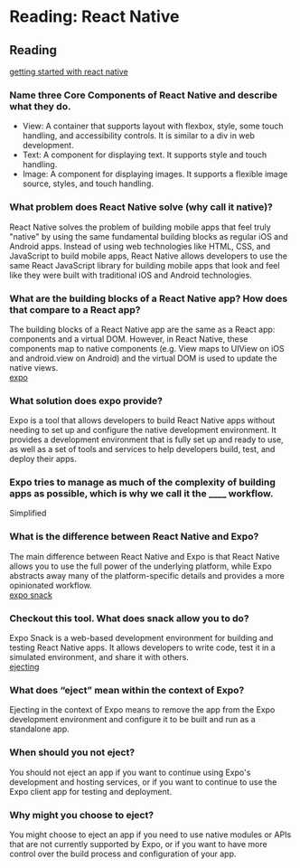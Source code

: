 <!-- @format -->

# Reading: React Native

## Reading

[getting started with react native](https://reactnative.dev/docs/getting-started)

### Name three Core Components of React Native and describe what they do.

- View: A container that supports layout with flexbox, style, some touch handling, and accessibility controls. It is similar to a div in web development.
- Text: A component for displaying text. It supports style and touch handling.
- Image: A component for displaying images. It supports a flexible image source, styles, and touch handling.

### What problem does React Native solve (why call it native)?

React Native solves the problem of building mobile apps that feel truly "native" by using the same fundamental building blocks as regular iOS and Android apps. Instead of using web technologies like HTML, CSS, and JavaScript to build mobile apps, React Native allows developers to use the same React JavaScript library for building mobile apps that look and feel like they were built with traditional iOS and Android technologies.

### What are the building blocks of a React Native app? How does that compare to a React app?

The building blocks of a React Native app are the same as a React app: components and a virtual DOM. However, in React Native, these components map to native components (e.g. View maps to UIView on iOS and android.view on Android) and the virtual DOM is used to update the native views.  
[expo](https://expo.dev/)

### What solution does expo provide?

Expo is a tool that allows developers to build React Native apps without needing to set up and configure the native development environment. It provides a development environment that is fully set up and ready to use, as well as a set of tools and services to help developers build, test, and deploy their apps.

### Expo tries to manage as much of the complexity of building apps as possible, which is why we call it the \_\_\_\_ workflow.

Simplified

### What is the difference between React Native and Expo?

The main difference between React Native and Expo is that React Native allows you to use the full power of the underlying platform, while Expo abstracts away many of the platform-specific details and provides a more opinionated workflow.  
[expo snack](https://snack.expo.dev/)

### Checkout this tool. What does snack allow you to do?

Expo Snack is a web-based development environment for building and testing React Native apps. It allows developers to write code, test it in a simulated environment, and share it with others.  
[ejecting](https://docs.expo.dev/versions/latest/expokit/eject)

### What does “eject” mean within the context of Expo?

Ejecting in the context of Expo means to remove the app from the Expo development environment and configure it to be built and run as a standalone app.

### When should you not eject?

You should not eject an app if you want to continue using Expo's development and hosting services, or if you want to continue to use the Expo client app for testing and deployment.

### Why might you choose to eject?

You might choose to eject an app if you need to use native modules or APIs that are not currently supported by Expo, or if you want to have more control over the build process and configuration of your app.
